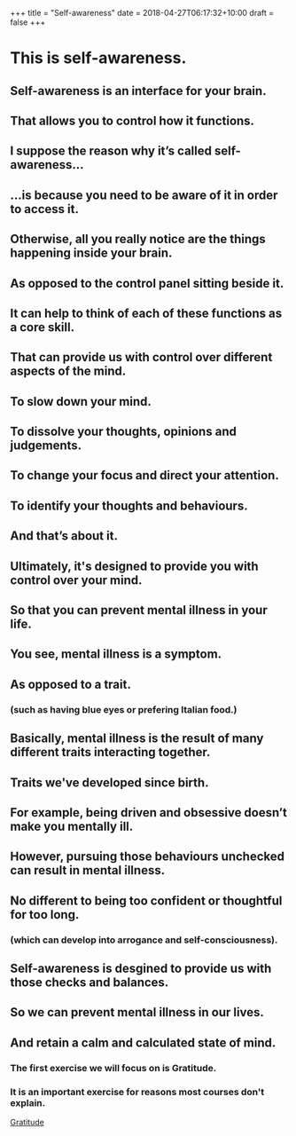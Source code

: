 +++
title = "Self-awareness"
date = 2018-04-27T06:17:32+10:00
draft = false
+++

<div class="module">
  <div class="section">
    <h1>This is self-awareness.</h1>
    <div class="panel" id="allPanel"></div>
  </div>
  
  <div class="section">
    <h2>Self-awareness is an interface for your brain.</h2>
    <div class="graph" id="normalBrain"></div>
    <div class="panel" id="allPanelTwo"></div>
  </div>

  <div class="section">
    <h2>That allows you to control how it functions.</h2>
    <div class="graph" id="selectiveClaritySlowerBrain"></div>
    <div class="panel" id="allPanelThree"></div>
  </div>

  <div class="section">
    <h2>I suppose the reason why it’s called self-awareness...</h2>
  </div>

  <div class="section">
    <h2>...is because you need to be aware of it in order to access it.</h2>
  </div>
  
  <div class="section">
    <h2>Otherwise, all you really notice are the things happening inside your brain.</h2>
    <div class="graph" id="TOJBrain"></div>
  </div>

  <div class="section">
    <h2>As opposed to the control panel sitting beside it.</h2>
  </div>

  <div class="section">
    <h2>It can help to think of each of these functions as a core skill.</h2>
  </div>
  
  <div class="section">
    <h2>That can provide us with control over different aspects of the mind.</h2>
  </div>
  
  <div class="section">
    <h2>To slow down your mind.</h2>
    <div class="graph" id="normalBrainSlower"></div>
    <div></div>
  </div>
  
  <div class="section">
    <h2>To dissolve your <span class="thoughtColor">thoughts</span>, <span class="opinionColor">opinions</span> and <span class="judgementColor">judgements</span>.</h2>
    <div class="graph" id="emptySectionBrain"></div>    
  </div>
  
  <div class="section">
    <h2>To change your focus and direct your attention.</h2>
    <div class="graph" id="selectiveClarityBrain"></div>    
  </div>

  <div class="section">
    <h2>To identify your thoughts and behaviours.</h2>
    <div class="graph" id="selectiveClaritySlowerBrain"></div>    
  </div>

  <div class="section">
    <h2>And that’s about it.</h2>
  </div>

  <div class="section">
    <h2>Ultimately, it's designed to provide you with control over your mind.</h2>
    <div class="graph" id="selectiveClaritySlowerBrainTwo"></div>    
  </div>

  <div class="section">
    <h2>So that you can prevent mental illness in your life.</h2>  
    <div class="graph" id="mentalIllnessBrain"></div>    
  </div>

  <div class="section">
    <h2>You see, mental illness is a symptom.</h3>
  </div>

  <div class="section">
    <h2>As opposed to a trait.</h2>
    <h3>(such as having blue eyes or prefering Italian food.)</h3>
  </div>

  <div class="section">
    <h2>Basically, mental illness is the result of many different traits interacting together.</h2>
  </div>

  <div class="section">
    <h2>Traits we've developed since birth.</h2>
  </div>

  <div class="section">
    <h2>For example, being driven and obsessive doesn’t make you mentally ill.</h2>
  </div>

  <div class="section">
    <h2>However, pursuing those behaviours unchecked can result in mental illness.</h2>
  </div>

  <div class="section">
    <h2>No different to being too confident or thoughtful for too long.</h2>
    <h3>(which can develop into arrogance and self-consciousness).</h3>
  </div>

  <div class="section">
    <h2>Self-awareness is desgined to provide us with those checks and balances.</h2>
  </div>

  <div class="section">
    <h2>So we can prevent mental illness in our lives.</h2>
  </div>

  <div class="section">
    <h2>And retain a calm and calculated state of mind.</h2>
  </div>

  <div class="section">
    <h3>The first exercise we will focus on is Gratitude.</h3>
    <h3>It is an important exercise for reasons most courses don't explain.</h3>
    <a href="/modules/gratitude">Gratitude</a>
  </div>  
 </div>

<script src="/assets/selfAwareness.js"></script>
<script src="/assets/styles.js"></script>
